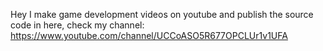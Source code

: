 Hey I make game development videos on youtube and publish the source code in here, check my channel: 
https://www.youtube.com/channel/UCCoASO5R677OPCLUr1v1UFA
